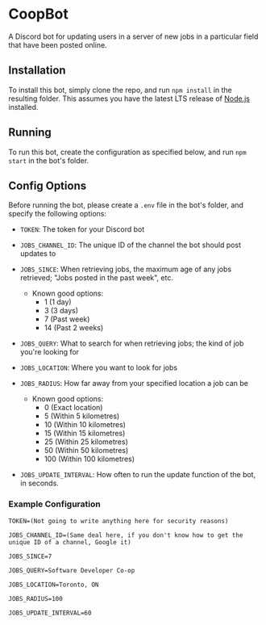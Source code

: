 # CoopBot

A Discord bot for updating users in a server of new jobs in a particular field that have been posted online.

## Installation
To install this bot, simply clone the repo, and run `npm install` in the resulting folder. This assumes you have the latest LTS release of [Node.js](https://nodejs.org/en/) installed.

## Running
To run this bot, create the configuration as specified below, and run `npm start` in the bot's folder.

## Config Options
Before running the bot, please create a `.env` file in the bot's folder, and specify the following options:

- `TOKEN`: The token for your Discord bot

- `JOBS_CHANNEL_ID`: The unique ID of the channel the bot should post updates to

- `JOBS_SINCE`: When retrieving jobs, the maximum age of any jobs retrieved; "Jobs posted in the past week", etc.
    - Known good options:
        - 1 (1 day)
        - 3 (3 days)
        - 7 (Past week)
        - 14 (Past 2 weeks)

- `JOBS_QUERY`: What to search for when retrieving jobs; the kind of job you're looking for

- `JOBS_LOCATION`: Where you want to look for jobs

- `JOBS_RADIUS`: How far away from your specified location a job can be
    - Known good options:
        - 0 (Exact location)
        - 5 (Within 5 kilometres)
        - 10 (Within 10 kilometres)
        - 15 (Within 15 kilometres)
        - 25 (Within 25 kilometres)
        - 50 (Within 50 kilometres)
        - 100 (Within 100 kilometres)

- `JOBS_UPDATE_INTERVAL`: How often to run the update function of the bot, in seconds.

### Example Configuration

```
TOKEN=(Not going to write anything here for security reasons)

JOBS_CHANNEL_ID=(Same deal here, if you don't know how to get the unique ID of a channel, Google it)

JOBS_SINCE=7

JOBS_QUERY=Software Developer Co-op

JOBS_LOCATION=Toronto, ON

JOBS_RADIUS=100

JOBS_UPDATE_INTERVAL=60
```